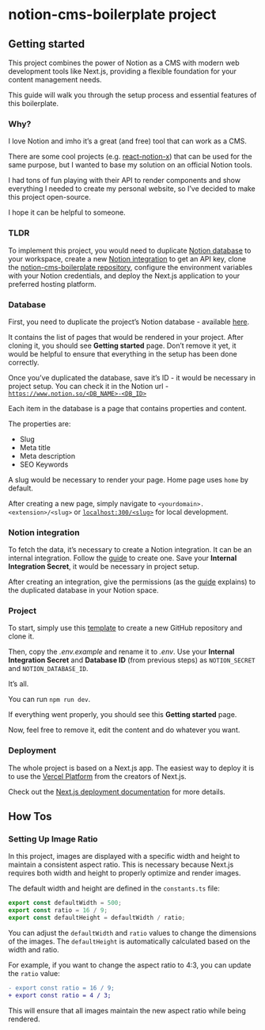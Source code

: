# notion-cms-boilerplate project

## Getting started

This project combines the power of Notion as a CMS with modern web development tools like Next.js, providing a flexible foundation for your content management needs.

This guide will walk you through the setup process and essential features of this boilerplate.

### Why?

I love Notion and imho it’s a great (and free) tool that can work as a CMS.

There are some cool projects (e.g. [react-notion-x](https://github.com/NotionX/react-notion-x)) that can be used for the same purpose, but I wanted to base my solution on an official Notion tools. 

I had tons of fun playing with their API to render components and show everything I needed to create my personal website, so I’ve decided to make this project open-source. 

I hope it can be helpful to someone.

### TLDR

To implement this project, you would need to duplicate [Notion database](https://tinyurl.com/mpearp29) to your workspace, create a new [Notion integration](https://developers.notion.com/docs/create-a-notion-integration) to get an API key, clone the [notion-cms-boilerplate repository](https://github.com/WojtekTheWebDev/notion-cms-boilerplate), configure the environment variables with your Notion credentials, and deploy the Next.js application to your preferred hosting platform.

### Database

First, you need to duplicate the project’s Notion database - available [here](https://www.notion.so/CMS-19eabb8900388044bae4c08a4d020786?pvs=21).

It contains the list of pages that would be rendered in your project. After cloning it, you should see **Getting started** page. Don’t remove it yet, it would be helpful to ensure that everything in the setup has been done correctly.

Once you’ve duplicated the database, save it’s ID - it would be necessary in project setup. You can check it in the Notion url -[`https://www.notion.so/<DB_NAME>-<DB_ID>`](https://www.notion.so/CMS-19eabb8900388044bae4c08a4d020786?pvs=21)

Each item in the database is a page that contains properties and content.

The properties are:

- Slug
- Meta title
- Meta description
- SEO Keywords

A slug would be necessary to render your page. Home page uses `home` by default.

After creating a new page, simply navigate to `<yourdomain>.<extension>/<slug>` or [`localhost:300/<slug>`](http://localhost:300/<slug>) for local development.

### Notion integration

To fetch the data, it’s necessary to create a Notion integration. It can be an internal integration. Follow the [guide](https://developers.notion.com/docs/create-a-notion-integration#getting-started) to create one. Save your **Internal Integration Secret**, it would be necessary in project setup.

After creating an integration, give the permissions (as the [guide](https://developers.notion.com/docs/create-a-notion-integration#give-your-integration-page-permissions) explains) to the duplicated database in your Notion space.

### Project

To start, simply use this [template](https://github.com/WojtekTheWebDev/notion-cms-boilerplate) to create a new GitHub repository and clone it.

Then, copy the *.env.example* and rename it to *.env*. Use your **Internal Integration Secret** and **Database ID** (from previous steps) as `NOTION_SECRET` and `NOTION_DATABASE_ID`.

It’s all. 

You can run `npm run dev`. 

If everything went properly, you should see this **Getting started** page. 

Now, feel free to remove it, edit the content and do whatever you want.

### Deployment

The whole project is based on a Next.js app. The easiest way to deploy it is to use the [Vercel Platform](https://vercel.com/new?utm_medium=default-template&filter=next.js&utm_source=create-next-app&utm_campaign=create-next-app-readme) from the creators of Next.js.

Check out the [Next.js deployment documentation](https://nextjs.org/docs/app/building-your-application/deploying) for more details.

## How Tos

### Setting Up Image Ratio

In this project, images are displayed with a specific width and height to maintain a consistent aspect ratio. This is necessary because Next.js requires both width and height to properly optimize and render images.

The default width and height are defined in the `constants.ts` file:

```typescript
export const defaultWidth = 500;
export const ratio = 16 / 9;
export const defaultHeight = defaultWidth / ratio;
```

You can adjust the `defaultWidth` and `ratio` values to change the dimensions of the images. The `defaultHeight` is automatically calculated based on the width and ratio.

For example, if you want to change the aspect ratio to 4:3, you can update the `ratio` value:

```diff
- export const ratio = 16 / 9;
+ export const ratio = 4 / 3;
```

This will ensure that all images maintain the new aspect ratio while being rendered.
